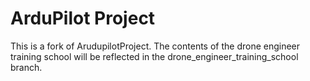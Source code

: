 # ArduPilot Project

This is a fork of ArudupilotProject.
The contents of the drone engineer training school will be reflected in the drone_engineer_training_school branch.
